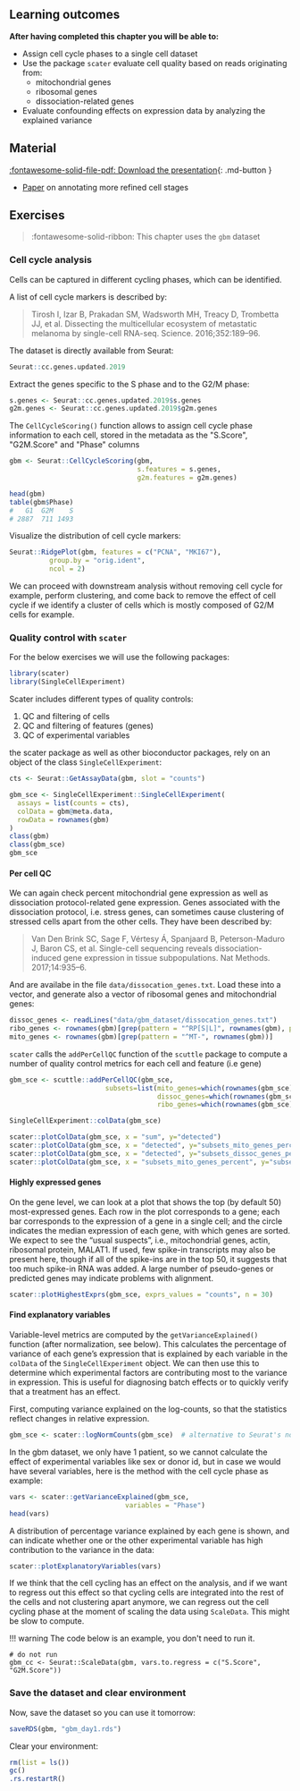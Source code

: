 ## Learning outcomes

**After having completed this chapter you will be able to:**

- Assign cell cycle phases to a single cell dataset
- Use the package `scater` evaluate cell quality based on reads originating from:
    - mitochondrial genes
    - ribosomal genes
    - dissociation-related genes
- Evaluate confounding effects on expression data by analyzing the explained variance

## Material

[:fontawesome-solid-file-pdf: Download the presentation](../assets/pdf/quality_control.pdf){: .md-button }

- [Paper](https://www.embopress.org/doi/full/10.15252/msb.20209946) on annotating more refined cell stages

## Exercises

> :fontawesome-solid-ribbon: This chapter uses the `gbm` dataset

### Cell cycle analysis

Cells can be captured in different cycling phases, which can be identified.

A list of cell cycle markers is described by:

> Tirosh I, Izar B, Prakadan SM, Wadsworth MH, Treacy D, Trombetta JJ, et al. Dissecting the multicellular ecosystem of metastatic melanoma by single-cell RNA-seq. Science. 2016;352:189–96.

The dataset is directly available from Seurat:

```R
Seurat::cc.genes.updated.2019
```

Extract the genes specific to the S phase and to the G2/M phase:

```R
s.genes <- Seurat::cc.genes.updated.2019$s.genes
g2m.genes <- Seurat::cc.genes.updated.2019$g2m.genes
```

The `CellCycleScoring()` function allows to assign cell cycle phase information
to each cell, stored in the metadata as the "S.Score", "G2M.Score" and "Phase" columns

```R
gbm <- Seurat::CellCycleScoring(gbm,
                                s.features = s.genes,
                                g2m.features = g2m.genes)
```

```R
head(gbm)
table(gbm$Phase)
#   G1  G2M    S
# 2887  711 1493
```

Visualize the distribution of cell cycle markers:

```R
Seurat::RidgePlot(gbm, features = c("PCNA", "MKI67"),
          group.by = "orig.ident",
          ncol = 2)
```

We can proceed with downstream analysis without removing cell cycle for example,
perform clustering, and come back to remove the effect of cell cycle if
we identify a cluster of cells which is
mostly composed of G2/M cells for example.

### Quality control with `scater`

For the below exercises we will use the following packages:

```R
library(scater)
library(SingleCellExperiment)
```

Scater includes different types of quality controls:

1. QC and filtering of cells
2. QC and filtering of features (genes)
3. QC of experimental variables

the scater package as well as other bioconductor packages, rely on
an object of the class `SingleCellExperiment`:

```R
cts <- Seurat::GetAssayData(gbm, slot = "counts")

gbm_sce <- SingleCellExperiment::SingleCellExperiment(
  assays = list(counts = cts),
  colData = gbm@meta.data,
  rowData = rownames(gbm)
)
class(gbm)
class(gbm_sce)
gbm_sce
```

#### Per cell QC

We can again check percent mitochondrial gene expression as well as dissociation protocol-related gene expression. Genes associated with the dissociation protocol, i.e. stress genes, can sometimes cause clustering of stressed cells apart from the other cells.
They have been described by:

> Van Den Brink SC, Sage F, Vértesy Á, Spanjaard B, Peterson-Maduro J, Baron CS, et al. Single-cell sequencing reveals dissociation-induced gene expression in tissue subpopulations. Nat Methods. 2017;14:935–6.

And are availabe in the file `data/dissocation_genes.txt`. Load these into a vector, and generate also a vector of ribosomal genes and mitochondrial genes:

```R
dissoc_genes <- readLines("data/gbm_dataset/dissocation_genes.txt")
ribo_genes <- rownames(gbm)[grep(pattern = "^RP[S|L]", rownames(gbm), perl = T)]
mito_genes <- rownames(gbm)[grep(pattern = "^MT-", rownames(gbm))]
```

`scater` calls the `addPerCellQC` function of the `scuttle` package to compute a number of quality control metrics for each cell and feature (i.e gene)

```R
gbm_sce <- scuttle::addPerCellQC(gbm_sce,
                        subsets=list(mito_genes=which(rownames(gbm_sce) %in% mito_genes),
                                     dissoc_genes=which(rownames(gbm_sce) %in% dissoc_genes),
                                     ribo_genes=which(rownames(gbm_sce) %in% ribo_genes)))
```



```R
SingleCellExperiment::colData(gbm_sce)
```

```R
scater::plotColData(gbm_sce, x = "sum", y="detected")
scater::plotColData(gbm_sce, x = "detected", y="subsets_mito_genes_percent")
scater::plotColData(gbm_sce, x = "detected", y="subsets_dissoc_genes_percent")
scater::plotColData(gbm_sce, x = "subsets_mito_genes_percent", y="subsets_ribo_genes_percent")
```

#### Highly expressed genes

On the gene level, we can look at a plot that shows the top (by default 50) most-expressed genes. Each row in the plot corresponds to a gene; each bar corresponds to the expression of a gene in a single cell; and the circle indicates the median expression of each gene, with which genes are sorted. We expect to see the “usual suspects”, i.e., mitochondrial genes, actin, ribosomal protein, MALAT1. If used, few spike-in transcripts may also be present here, though if all of the spike-ins are in the top 50, it suggests that too much spike-in RNA was added. A large number of pseudo-genes or predicted genes may indicate problems with alignment.

```R
scater::plotHighestExprs(gbm_sce, exprs_values = "counts", n = 30)
```

#### Find explanatory variables

Variable-level metrics are computed by the `getVarianceExplained()` function (after normalization, see below). This calculates the percentage of variance of each gene’s expression that is explained by each variable in the `colData` of the `SingleCellExperiment` object. We can then use this to determine which experimental factors are contributing most to the variance in expression. This is useful for diagnosing batch effects or to quickly verify that a treatment has an effect.

First, computing variance explained on the log-counts,
so that the statistics reflect changes in relative expression.

```R
gbm_sce <- scater::logNormCounts(gbm_sce)  # alternative to Seurat's normalization here using scater
```

In the gbm dataset, we only have 1 patient, so we cannot calculate the effect of experimental variables like sex or donor id, but in case we would have several variables, here is the method with the cell cycle phase as example:

```R
vars <- scater::getVarianceExplained(gbm_sce,
                             variables = "Phase")
head(vars)
```

A distribution of percentage variance explained by each gene is shown, and can indicate whether one or the other experimental variable has high contribution to the variance in the data:

```R
scater::plotExplanatoryVariables(vars)
```

If we think that the cell cycling has an effect on the analysis, and if we want to regress out this effect so that cycling cells are integrated into the rest of the cells and not clustering apart anymore, we can regress out the cell cycling phase at the moment of scaling the data using `ScaleData`. This might be slow to compute.

!!! warning
    The code below is an example, you don't need to run it.

```
# do not run
gbm_cc <- Seurat::ScaleData(gbm, vars.to.regress = c("S.Score", "G2M.Score"))
```

### Save the dataset and clear environment

Now, save the dataset so you can use it tomorrow:

```R
saveRDS(gbm, "gbm_day1.rds")
```

Clear your environment:

```R
rm(list = ls())
gc()
.rs.restartR()
```
